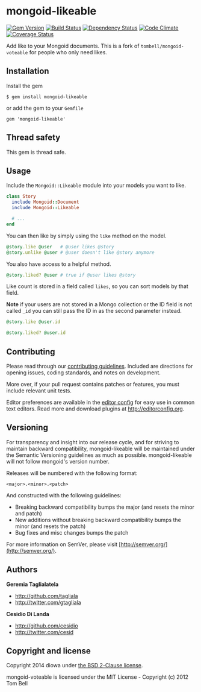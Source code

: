 # mongoid-likeable
[![Gem Version](https://badge.fury.io/rb/mongoid-likeable.svg)](http://badge.fury.io/rb/mongoid-likeable)
[![Build Status](https://secure.travis-ci.org/diowa/mongoid-likeable.svg?branch=master)](https://travis-ci.org/diowa/mongoid-likeable)
[![Dependency Status](https://gemnasium.com/diowa/mongoid-likeable.svg)](https://gemnasium.com/diowa/mongoid-likeable)
[![Code Climate](https://codeclimate.com/github/diowa/mongoid-likeable/badges/gpa.svg)](https://codeclimate.com/github/diowa/mongoid-likeable)
[![Coverage Status](https://img.shields.io/coveralls/diowa/mongoid-likeable.svg?branch=master)](https://coveralls.io/r/diowa/mongoid-likeable)

Add like to your Mongoid documents.
This is a fork of `tombell/mongoid-voteable` for people who only need likes.



## Installation

Install the gem

    $ gem install mongoid-likeable

or add the gem to your `Gemfile`

    gem 'mongoid-likeable'



## Thread safety

This gem is thread safe.



## Usage

Include the `Mongoid::Likeable` module into your models you want to like.

```ruby
class Story
  include Mongoid::Document
  include Mongoid::Likeable

  # ...
end
```

You can then like by simply using the `like` method on the model.

```ruby
@story.like @user   # @user likes @story
@story.unlike @user # @user doesn't like @story anymore
```

You also have access to a helpful method.

```ruby
@story.liked? @user # true if @user likes @story
```
Like count is stored in a field called `likes`, so you can sort models by that field.

**Note** if your users are not stored in a Mongo collection or the ID field is
not called `_id` you can still pass the ID in as the second parameter instead.

```ruby
@story.like @user.id

@story.liked? @user.id
```



## Contributing

Please read through our [contributing guidelines](CONTRIBUTING.md). Included are directions for opening issues, coding standards, and notes on development.

More over, if your pull request contains patches or features, you must include relevant unit tests.

Editor preferences are available in the [editor config](.editorconfig) for easy use in common text editors. Read more and download plugins at <http://editorconfig.org>.



## Versioning

For transparency and insight into our release cycle, and for striving to maintain backward compatibility, mongoid-likeable will be maintained under the Semantic Versioning guidelines as much as possible. mongoid-likeable will not follow mongoid's version number.

Releases will be numbered with the following format:

`<major>.<minor>.<patch>`

And constructed with the following guidelines:

* Breaking backward compatibility bumps the major (and resets the minor and patch)
* New additions without breaking backward compatibility bumps the minor (and resets the patch)
* Bug fixes and misc changes bumps the patch

For more information on SemVer, please visit [http://semver.org/](http://semver.org/).



## Authors

**Geremia Taglialatela**

+ http://github.com/tagliala
+ http://twitter.com/gtagliala

**Cesidio Di Landa**

+ http://github.com/cesidio
+ http://twitter.com/cesid



## Copyright and license

Copyright 2014 diowa under [the BSD 2-Clause license](LICENSE).

mongoid-voteable is licensed under the MIT License - Copyright (c) 2012 Tom Bell
